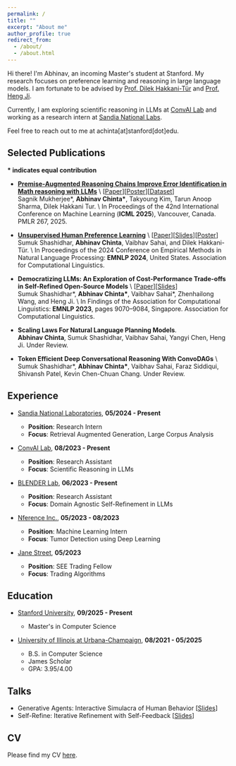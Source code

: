 ```yaml
---
permalink: /
title: ""
excerpt: "About me"
author_profile: true
redirect_from: 
  - /about/
  - /about.html
---
```


Hi there! I'm Abhinav, an incoming Master's student at Stanford. My research focuses on preference learning and reasoning in large language models. I am fortunate to be advised by [Prof. Dilek Hakkani-Tür](https://siebelschool.illinois.edu/about/people/all-faculty/dilek) and [Prof. Heng Ji](https://siebelschool.illinois.edu/about/people/faculty/hengji). 

Currently, I am exploring scientific reasoning in LLMs at [ConvAI Lab](https://uiuc-conversational-ai-lab.github.io/) and working as a research intern at [Sandia National Labs](https://www.sandia.gov/).

Feel free to reach out to me at achinta[at]stanford[dot]edu.


Selected Publications
------
**\* indicates equal contribution**

- [**Premise-Augmented Reasoning Chains Improve Error Identification in Math reasoning with LLMs**](https://abhinavchinta.com/parc/) \\
  [[Paper](https://arxiv.org/abs/2502.02362)][[Poster](images/parc_poster.png)][[Dataset](https://huggingface.co/PARC-DATASETS)]  
  Sagnik Mukherjee\*, **Abhinav Chinta\***, Takyoung Kim, Tarun Anoop Sharma, Dilek Hakkani Tur. \\
  In Proceedings of the 42nd International Conference on Machine Learning (**ICML 2025**), Vancouver, Canada. PMLR 267, 2025.

- [**Unsupervised Human Preference Learning**](https://preference-agents.github.io/) \\
  [[Paper](https://arxiv.org/abs/2410.03731)][[Slides](#)][[Poster](files/pref_agents_poster.pdf)]  
  Sumuk Shashidhar, **Abhinav Chinta**, Vaibhav Sahai, and Dilek Hakkani-Tür. \\
  In Proceedings of the 2024 Conference on Empirical Methods in Natural Language Processing: **EMNLP 2024**, United States. Association for Computational Linguistics.

- **Democratizing LLMs: An Exploration of Cost-Performance Trade-offs in Self-Refined Open-Source Models** \\
  [[Paper](https://aclanthology.org/2023.findings-emnlp.608/)][[Slides](#)]  
  Sumuk Shashidhar\*, **Abhinav Chinta\***, Vaibhav Sahai\*, Zhenhailong Wang, and Heng Ji. \\
  In Findings of the Association for Computational Linguistics: **EMNLP 2023**, pages 9070–9084, Singapore. Association for Computational Linguistics.

- **Scaling Laws For Natural Language Planning Models**.  
  **Abhinav Chinta**, Sumuk Shashidhar, Vaibhav Sahai, Yangyi Chen, Heng Ji. Under Review.

- **Token Efficient Deep Conversational Reasoning With ConvoDAGs** \\
  Sumuk Shashidhar\*, **Abhinav Chinta\***, Vaibhav Sahai, Faraz Siddiqui, Shivansh Patel, Kevin Chen-Chuan Chang. Under Review.


Experience
------
- [Sandia National Laboratories](https://www.sandia.gov/), **05/2024 - Present**
  - **Position**: Research Intern
  - **Focus**: Retrieval Augmented Generation, Large Corpus Analysis

- [ConvAI Lab](https://uiuc-conversational-ai-lab.github.io/), **08/2023 - Present**
  - **Position**: Research Assistant
  - **Focus**: Scientific Reasoning in LLMs

- [BLENDER Lab](https://blender.cs.illinois.edu/), **06/2023 - Present**
  - **Position**: Research Assistant
  - **Focus**: Domain Agnostic Self-Refinement in LLMs

- [Nference Inc.](https://www.nference.com/), **05/2023 - 08/2023**
  - **Position**: Machine Learning Intern
  - **Focus**: Tumor Detection using Deep Learning

- [Jane Street](https://www.janestreet.com/), **05/2023**
  - **Position**: SEE Trading Fellow
  - **Focus**: Trading Algorithms

Education
------
- [Stanford University](https://www.stanford.edu/), **09/2025 - Present** 
  - Master's in Computer Science

- [University of Illinois at Urbana-Champaign](https://illinois.edu/), **08/2021 - 05/2025**
  - B.S. in Computer Science
  - James Scholar
  - GPA: 3.95/4.00

Talks
------
- Generative Agents: Interactive Simulacra of Human Behavior [[Slides](files/generative_agents_talk.pdf)]
- Self-Refine: Iterative Refinement with Self-Feedback [[Slides](files/self-refine_talk.pdf)]

CV
------
Please find my CV [here](files/Abhinav_chinta_cv_25.pdf).

